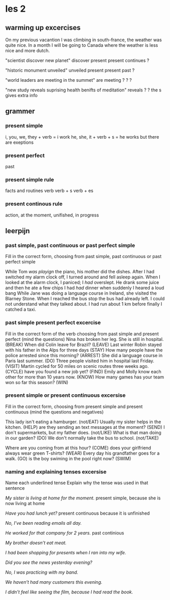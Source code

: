 # les 2 

## warming up excercises
On my previous vacantion I was climbing in south-france, the weather was quite nice. In a month I will be going to Canada where the weather is less nice and more dutch.

"scientist discover new planet"
discover 
present
present continues
?

"historic monument unveiled"
unveiled
present
present past
?

"world leaders are meeting in the summet"
are meeting
?
?
?

"new study reveals suprising health benifts of meditation"
reveals
?
?
the s gives extra info

## grammer
### present simple
i, you, we, they + verb = i work
he, she, it + verb + s = he works
but there are exeptions

### present perfect
past

### present simple rule
facts and routines
verb
verb + s
verb + es

### present continous rule
action, at the moment, unifished, in progress


## leerpijn
### past simple, past continuous or past perfect simple
 Fill in the correct form, choosing from past simple, past continuous or past perfect simple 

While Tom *was playign* the piano, his mother did the dishes. 
After I had switched my alarm clock off, I turned around and fell asleep again. 
When I looked at the alarm clock, I paniced; I *had* overslept. 
He drank some juice and then he ate a few chips 
I had *had* dinner when suddenly I heared a loud bang 
While Jane was doing a language course in Ireland, she visited the Blarney Stone. 
When I reached the bus stop the bus had already left. 
I could not understand what they talked about. 
I had run about 1 km before finally I catched a taxi. 


### past simple present perfect excercise
Fill in the correct form of the verb choosing from past simple and present perfect
(mind the questions)
Nina *has* broken her leg. She is still in hospital. (BREAK)
When did Colin leave for Brazil? (LEAVE)
Last winter Robin stayed with his father in the Alps for three days (STAY)
How many people have the police arrested since this morning? (ARREST)
She did a language course in Paris last summer. (DO)
Three people visited him in hospital last Friday. (VISIT)
Martin cycled for 50 miles on scenic routes three weeks ago. (CYCLE)
have you found a new job yet? (FIND)
Emily and Molly know each other for more than 10 years now. (KNOW)
How many games has your team won so far this season? (WIN)


### present simple or present continuous excersise
Fill in the correct form, choosing from present simple and present continuous (mind the questions and
negatives)

This lady isn't eating a hamburger. (not/EAT)
Usually my sister helps in the kitchen. (HELP)
are they sending an text messages at the moment? (SEND)
I don't supermarkets, but my father does. (not/LIKE)
What is that man doing in our garden? (DO)
We don't normally take the bus to school. (not/TAKE)

Where are you coming from at this hour? (COME)
does your girlfriend always wear green T-shirts? (WEAR)
Every day his grandfather goes for a walk. (GO)
is the boy swiming in the pool right now? (SWIM)


### naming and explaining tenses excersise
Name each underlined tense
Explain why the tense was used in that sentence

*My sister is living at home for the moment.*
present simple, because she is now living at home

*Have you had lunch yet?*
present continuous because it is unfinished

*No, I’ve been reading emails all day.*

*He worked for that company for 2 years.*
past continious 

*My brother doesn’t eat meat.*

*I had been shopping for presents when I ran into my wife.*

*Did you see the news yesterday evening?*

*No, I was practicing with my band.*

*We haven’t had many customers this evening.*

*I didn’t feel like seeing the film, because I had read the book.*

